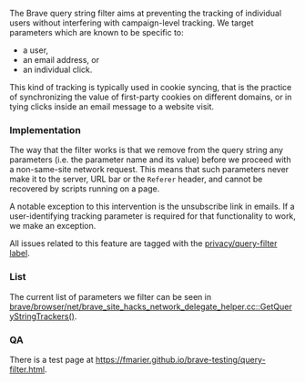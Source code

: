 The Brave  query string filter aims at preventing the tracking of individual users without interfering with campaign-level tracking. We target parameters which are known to be specific to:
- a user,
- an email address, or
- an individual click.

This kind of tracking is typically used in cookie syncing, that is the practice of synchronizing the value of first-party cookies on different domains, or in tying clicks inside an email message to a website visit.

### Implementation

The way that the filter works is that we remove from the query string any parameters (i.e. the parameter name and its value) before we proceed with a non-same-site network request. This means that such parameters never make it to the server, URL bar or the `Referer` header, and cannot be recovered by scripts running on a page.

A notable exception to this intervention is the unsubscribe link in emails. If a user-identifying tracking parameter is required for that functionality to work, we make an exception.

All issues related to this feature are tagged with the [privacy/query-filter label](https://github.com/brave/brave-browser/issues?q=label%3Aprivacy%2Fquery-filter+).

### List

The current list of parameters we filter can be seen in [brave/browser/net/brave_site_hacks_network_delegate_helper.cc::GetQueryStringTrackers()](https://github.com/brave/brave-core/blob/master/browser/net/brave_site_hacks_network_delegate_helper.cc#L29).

### QA

There is a test page at <https://fmarier.github.io/brave-testing/query-filter.html>.